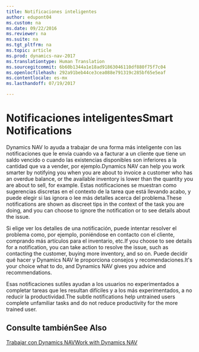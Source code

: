 ```yaml
---
title: Notificaciones inteligentes
author: edupont04
ms.custom: na
ms.date: 09/22/2016
ms.reviewer: na
ms.suite: na
ms.tgt_pltfrm: na
ms.topic: article
ms.prod: dynamics-nav-2017
ms.translationtype: Human Translation
ms.sourcegitcommit: 6b60b1344a1e18ad91863046110df880f75f7c04
ms.openlocfilehash: 292a91beb44ce3cea088e791319c285bf65e5eaf
ms.contentlocale: es-mx
ms.lasthandoff: 07/19/2017

---
```


# <a name="smart-notifications"></a><span data-ttu-id="433eb-102">Notificaciones inteligentes</span><span class="sxs-lookup"><span data-stu-id="433eb-102">Smart Notifications</span></span>
<span data-ttu-id="433eb-103">Dynamics NAV lo ayuda a trabajar de una forma más inteligente con las notificaciones que le envía cuando va a facturar a un cliente que tiene un saldo vencido o cuando las existencias disponibles son inferiores a la cantidad que va a vender, por ejemplo.</span><span class="sxs-lookup"><span data-stu-id="433eb-103">Dynamics NAV can help you work smarter by notifying you when you are about to invoice a customer who has an overdue balance, or the available inventory is lower than the quantity you are about to sell, for example.</span></span> <span data-ttu-id="433eb-104">Estas notificaciones se muestran como sugerencias discretas en el contexto de la tarea que está llevando acabo, y puede elegir si las ignora o lee más detalles acerca del problema.</span><span class="sxs-lookup"><span data-stu-id="433eb-104">These notifications are shown as discreet tips in the context of the task you are doing, and you can choose to ignore the notification or to see details about the issue.</span></span>  

<span data-ttu-id="433eb-105">Si elige ver los detalles de una notificación, puede intentar resolver el problema como, por ejemplo, poniéndose en contacto con el cliente, comprando más artículos para el inventario, etc.</span><span class="sxs-lookup"><span data-stu-id="433eb-105">If you choose to see details for a notification, you can take action to resolve the issue, such as contacting the customer, buying more inventory, and so on.</span></span> <span data-ttu-id="433eb-106">Puede decidir qué hacer y Dynamics NAV le proporciona consejos y recomendaciones.</span><span class="sxs-lookup"><span data-stu-id="433eb-106">It's your choice what to do, and Dynamics NAV gives you advice and recommendations.</span></span>  

<span data-ttu-id="433eb-107">Esas notificaciones sutiles ayudan a los usuarios no experimentados a completar tareas que les resultan difíciles y a los más experimentados, a no reducir la productividad.</span><span class="sxs-lookup"><span data-stu-id="433eb-107">The subtle notifications help untrained users complete unfamiliar tasks and do not reduce productivity for the more trained user.</span></span>

## <a name="see-also"></a><span data-ttu-id="433eb-108">Consulte también</span><span class="sxs-lookup"><span data-stu-id="433eb-108">See Also</span></span>
[<span data-ttu-id="433eb-109">Trabajar con Dynamics NAV</span><span class="sxs-lookup"><span data-stu-id="433eb-109">Work with Dynamics NAV</span></span>](ui-work-product.md)

